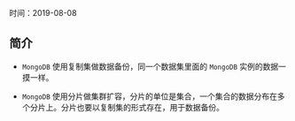 时间：2019-08-08   

## 简介   
* `MongoDB` 使用复制集做数据备份，同一个数据集里面的 `MongoDB` 实例的数据一摸一样。

* `MongoDB` 使用分片做集群扩容，分片的单位是集合，一个集合的数据分布在多个分片上。分片也要以复制集的形式存在，用于数据备份。